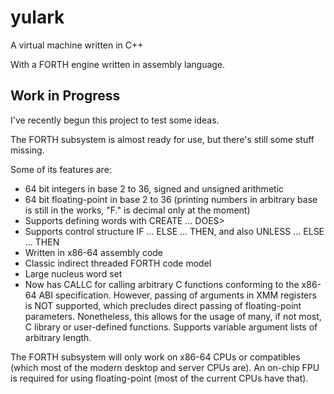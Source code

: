 # yulark
A virtual machine written in C++

With a FORTH engine written in assembly language.

## Work in Progress

I've recently begun this project to test some ideas.

The FORTH subsystem is almost ready for use, but there's still some stuff missing.

Some of its features are:
- 64 bit integers in base 2 to 36, signed and unsigned arithmetic
- 64 bit floating-point in base 2 to 36 (printing numbers in arbitrary base is still in the works, "F." is decimal only at the moment)
- Supports defining words with CREATE ... DOES>
- Supports control structure IF ... ELSE ... THEN, and also UNLESS ... ELSE ... THEN
- Written in x86-64 assembly code
- Classic indirect threaded FORTH code model
- Large nucleus word set
- Now has CALLC for calling arbitrary C functions conforming to the x86-64 ABI specification. However, passing of arguments in XMM registers is NOT supported, which precludes direct passing of floating-point parameters. Nonetheless, this allows for the usage of many, if not most, C library or user-defined functions. Supports variable argument lists of arbitrary length.

The FORTH subsystem will only work on x86-64 CPUs or compatibles (which most of the modern desktop and server CPUs are). An on-chip FPU is required for using floating-point (most of the current CPUs have that).
